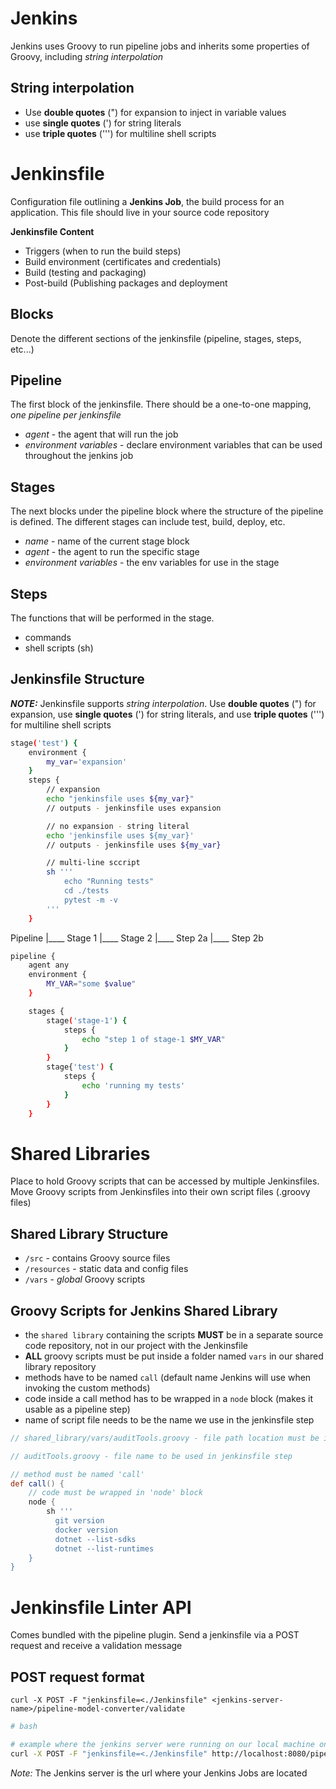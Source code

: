# Jenkins
Jenkins uses Groovy to run pipeline jobs and inherits some properties of Groovy, including _string interpolation_

## __String interpolation__
- Use __double quotes__ (") for expansion to inject in variable values
- use __single quotes__ (') for string literals
- use __triple quotes__ (''') for multiline shell scripts

# Jenkinsfile
Configuration file outlining a __Jenkins Job__, the build process for an application. This file should live in your source code repository

__Jenkinsfile Content__

- Triggers (when to run the build steps)
- Build environment (certificates and credentials)
- Build (testing and packaging)
- Post-build (Publishing packages and deployment


## Blocks
Denote the different sections of the jenkinsfile (pipeline, stages, steps, etc...)


## Pipeline
The first block of the jenkinsfile. There should be a one-to-one mapping, _one pipeline per jenkinsfile_

- _agent_ - the agent that will run the job
- _environment variables_ - declare environment variables that can be used throughout the jenkins job


## Stages
The next blocks under the pipeline block where the structure of the pipeline is defined. The different stages can include test, build, deploy, etc.

- _name_ - name of the current stage block
- _agent_ - the agent to run the specific stage
- _environment variables_ - the env variables for use in the stage


## Steps
The functions that will be performed in the stage. 

- commands
- shell scripts (sh)


## Jenkinsfile Structure
___NOTE:___ Jenkinsfile supports _string interpolation_. Use __double quotes__ (") for expansion, use __single quotes__ (') for string literals, and use __triple quotes__ (''') for multiline shell scripts

```bash
stage('test') {
	environment {
		my_var='expansion'
	}
	steps {
		// expansion
		echo "jenkinsfile uses ${my_var}"
		// outputs - jenkinsfile uses expansion

		// no expansion - string literal
		echo 'jenkinsfile uses ${my_var}'
		// outputs - jenkinsfile uses ${my_var}

		// multi-line sccript
		sh '''
			echo "Running tests"
			cd ./tests
			pytest -m -v
		'''
	}
```


Pipeline
    |____ Stage 1
    |____ Stage 2
	    |____ Step 2a
	    |____ Step 2b

```bash
pipeline {
	agent any
	environment {
		MY_VAR="some $value"
	}

	stages {
		stage('stage-1') {
			steps {
				echo "step 1 of stage-1 $MY_VAR"
			}
		}
		stage{'test') {
			steps {
				echo 'running my tests'
			}
		}
	}

```


# Shared Libraries
Place to hold Groovy scripts that can be accessed by multiple Jenkinsfiles. Move Groovy scripts from Jenkinsfiles into their own script files (.groovy files)

## Shared Library Structure
- `/src` - contains Groovy source files
- `/resources` - static data and config files
- `/vars` - _global_ Groovy scripts

## Groovy Scripts for Jenkins Shared Library
- the `shared library` containing the scripts __MUST__ be in a separate source code repository, not in our project with the Jenkinsfile
- __ALL__ groovy scripts must be put inside a folder named `vars` in our shared library repository
- methods have to be named `call` (default name Jenkins will use when invoking the custom methods)
- code inside a call method has to be wrapped in a `node` block (makes it usable as a pipeline step)
- name of script file needs to be the name we use in the jenkinsfile step

```groovy
// shared_library/vars/auditTools.groovy - file path location must be in a 'vars' directory

// auditTools.groovy - file name to be used in jenkinsfile step

// method must be named 'call'
def call() {
	// code must be wrapped in 'node' block
	node {
		sh '''
		  git version
		  docker version
		  dotnet --list-sdks
		  dotnet --list-runtimes
	}
}
```

# Jenkinsfile Linter API
Comes bundled with the pipeline plugin. Send a jenkinsfile via a POST request and receive a validation message

## __POST request format__
`curl -X POST -F "jenkinsfile=<./Jenkinsfile" <jenkins-server-name>/pipeline-model-converter/validate`

```bash
# bash

# example where the jenkins server were running on our local machine on localhost port 8080
curl -X POST -F "jenkinsfile=<./Jenkinsfile" http://localhost:8080/pipeline-model-converter/validate
```

_Note:_ The Jenkins server is the url where your Jenkins Jobs are located
